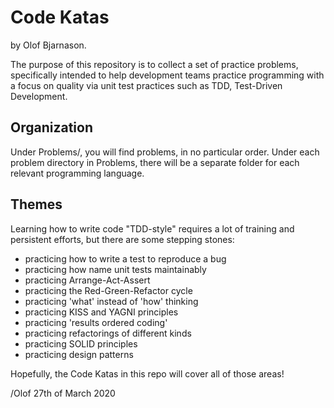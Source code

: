 Code Katas
==========

by Olof Bjarnason.

The purpose of this repository is to collect a set of
practice problems, specifically intended to help development
teams practice programming with a focus on quality via
unit test practices such as TDD, Test-Driven Development.


Organization
------------

Under Problems/, you will find problems, in no particular
order. Under each problem directory in Problems, there will
be a separate folder for each relevant programming language.


Themes
------

Learning how to write code "TDD-style" requires a lot of
training and persistent efforts, but there are some stepping
stones:

  - practicing how to write a test to reproduce a bug
  - practicing how name unit tests maintainably
  - practicing Arrange-Act-Assert
  - practicing the Red-Green-Refactor cycle
  - practicing 'what' instead of 'how' thinking
  - practicing KISS and YAGNI principles
  - practicing 'results ordered coding'
  - practicing refactorings of different kinds
  - practicing SOLID principles
  - practicing design patterns

Hopefully, the Code Katas in this repo will cover
all of those areas!


/Olof 27th of March 2020
